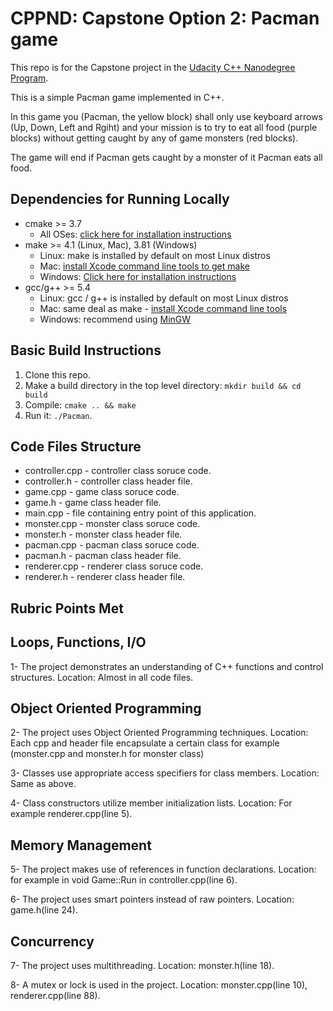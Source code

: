 # CPPND: Capstone Option 2: Pacman game

This repo is for the Capstone project in the [Udacity C++ Nanodegree Program](https://www.udacity.com/course/c-plus-plus-nanodegree--nd213).

This is a simple Pacman game implemented in C++.

In this game you (Pacman, the yellow block) shall only use keyboard arrows (Up, Down, Left and Rgiht) and your mission is to try to eat all food (purple blocks) without getting caught by any of game monsters (red blocks).

The game will end if Pacman gets caught by a monster of it Pacman eats all food.

## Dependencies for Running Locally
* cmake >= 3.7
  * All OSes: [click here for installation instructions](https://cmake.org/install/)
* make >= 4.1 (Linux, Mac), 3.81 (Windows)
  * Linux: make is installed by default on most Linux distros
  * Mac: [install Xcode command line tools to get make](https://developer.apple.com/xcode/features/)
  * Windows: [Click here for installation instructions](http://gnuwin32.sourceforge.net/packages/make.htm)
* gcc/g++ >= 5.4
  * Linux: gcc / g++ is installed by default on most Linux distros
  * Mac: same deal as make - [install Xcode command line tools](https://developer.apple.com/xcode/features/)
  * Windows: recommend using [MinGW](http://www.mingw.org/)

## Basic Build Instructions

1. Clone this repo.
2. Make a build directory in the top level directory: `mkdir build && cd build`
3. Compile: `cmake .. && make`
4. Run it: `./Pacman`.

## Code Files Structure
* controller.cpp - controller class soruce code.
* controller.h - controller class header file.
* game.cpp - game class soruce code.
* game.h - game class header file.
* main.cpp - file containing entry point of this application.
* monster.cpp - monster class soruce code.
* monster.h - monster class header file.
* pacman.cpp - pacman class soruce code.
* pacman.h - pacman class header file.
* renderer.cpp - renderer class soruce code.
* renderer.h - renderer class header file.

## Rubric Points Met
## Loops, Functions, I/O
1- The project demonstrates an understanding of C++ functions and control structures. Location: Almost in all code files.
## Object Oriented Programming
2- The project uses Object Oriented Programming techniques. Location: Each cpp and header file encapsulate a certain class for example (monster.cpp and monster.h for monster class)

3- Classes use appropriate access specifiers for class members. Location: Same as above.

4- Class constructors utilize member initialization lists. Location: For example renderer.cpp(line 5).
## Memory Management
5- The project makes use of references in function declarations. Location: for example in void Game::Run in controller.cpp(line 6).

6- The project uses smart pointers instead of raw pointers. Location: game.h(line 24).
## Concurrency
7- The project uses multithreading. Location: monster.h(line 18).

8- A mutex or lock is used in the project. Location: monster.cpp(line 10), renderer.cpp(line 88).
